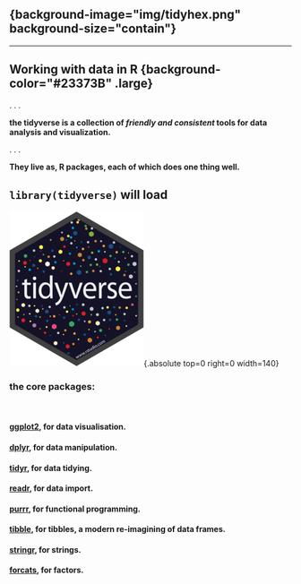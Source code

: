 ## {background-image="img/tidyhex.png" background-size="contain"}
---

## Working with data in R {background-color="#23373B" .large}

. . .

**the tidyverse is a collection of *friendly and consistent* tools for data analysis and visualization.**

. . . 

**They live as, R packages, each of which does one thing well.**

## `library(tidyverse)` will load  

![](img/logo.png){.absolute top=0 right=0 width=140}

### the core packages: 

<br/>

#### [ggplot2](http://ggplot2.tidyverse.org), for data visualisation.
#### [dplyr](http://dplyr.tidyverse.org), for data manipulation.
#### [tidyr](http://tidyr.tidyverse.org), for data tidying.
#### [readr](http://readr.tidyverse.org), for data import.
#### [purrr](http://purrr.tidyverse.org), for functional programming.
#### [tibble](http://tibble.tidyverse.org), for tibbles, a modern re-imagining of data frames.
#### [stringr](https://github.com/tidyverse/stringr), for strings.
#### [forcats](https://github.com/hadley/forcats), for factors.
